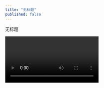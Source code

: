 ```yaml
---
title: "无标题"
published: false
---
```

无标题



<video controls="" autoplay="" name="media"><source src="{{ "/assets/images/2017/05/2017-05-19-wu-biao-t/1.mp4" | relative_url }}" type="video/mp4"></video>

